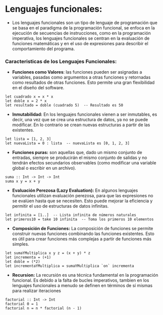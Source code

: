 # Lenguajes funcionales:
- Los lenguajes funcionales son un tipo de lenguaje de programación que se basa en el paradigma de la programación funcional, se enfoca en la ejecución de secuencias de instrucciones, como en la programación imperativa, los lenguajes funcionales se centran en la evaluación de funciones matemáticas y en el uso de expresiones para describir el comportamiento del programa.
### Caracteristicas de los Lenguajes Funcionales:
- **Funciones como Valores**:  las funciones pueden ser asignadas a variables, pasadas como argumentos a otras funciones y retornadas como resultados de otras funciones. Esto permite una gran flexibilidad en el diseño del software.
~~~
let cuadrado x = x * x
let doble x = 2 * x
let resultado = doble (cuadrado 5)  -- Resultado es 50
~~~
- **Inmutabilidad:** En los lenguajes funcionales vienen a ser inmutables, es decir, una vez que se crea una estructura de datos, ya no se puede modificar. En lo contrario se crean nuevas estructuras a partir de las existentes.
 ~~~
let lista = [1, 2, 3]
let nuevaLista = 0 : lista  -- nuevaLista es [0, 1, 2, 3]
~~~~
- **Funciones puras:**  son aquellas que, dado un mismo conjunto de entradas, siempre se producirán el mismo conjunto de salidas y no tendrán efectos secundarios observables (como modificar una variable global o escribir en un archivo).
~~~
suma :: Int -> Int -> Int
suma x y = x + y 
~~~
- **Evaluación Perezosa (Lazy Evaluation):** En algunos lenguajes funcionales utilizan evaluación perezosa, para que las expresiones no se evalúen hasta que se necesiten. Esto puede mejorar la eficiencia y permitir el uso de estructuras de datos infinitas.
~~~
let infinita = [1..]  -- Lista infinita de números naturales
let primeros10 = take 10 infinita  -- Toma los primeros 10 elementos
~~~
- **Composición de Funciones:** La composición de funciones se permite construir nuevas funciones combinando las funciones existentes. Esto es útil para crear funciones más complejas a partir de funciones más simples.
~~~
let sumaYMultiplica x y z = (x + y) * z
let incrementa = (+1)
let doble = (*2)
let incrementaYMultiplica = sumaYMultiplica `on` incrementa
~~~
- **Recursion:** La recursión es una técnica fundamental en la programación funcional. Es debido a la falta de bucles imperativos, tambien en los lenguajes funcionales a menudo se definen en términos de sí mismas para realizar iteraciones
~~~
factorial :: Int -> Int
factorial 0 = 1
factorial n = n * factorial (n - 1)
~~~



 
